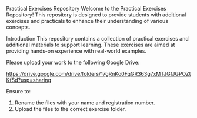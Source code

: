 Practical Exercises Repository
Welcome to the Practical Exercises Repository! This repository is designed to provide students with additional exercises and practicals to enhance their understanding of various concepts.

Introduction
This repository contains a collection of practical exercises and additional materials to support learning. These exercises are aimed at providing hands-on experience with real-world examples.


Please upload your work to the following Google Drive: 

https://drive.google.com/drive/folders/17gRnKo0FqGR363g7xMTJGfJGPOZtKfSd?usp=sharing

Ensure to:
  1. Rename the files with your name and registration number.
  2. Upload the files to the correct exercise folder.
